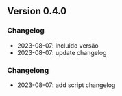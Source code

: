 ## Version 0.4.0

### Changelog

* 2023-08-07:  incluido versão
* 2023-08-07:  update changelog

### Changelong

* 2023-08-07:  add script changelog

